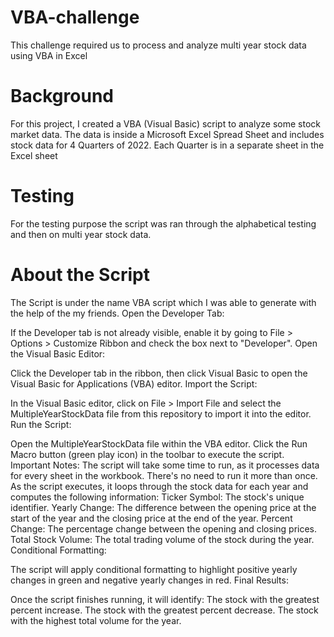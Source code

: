 # VBA-challenge
This challenge required us to process and analyze multi year stock data using VBA in Excel
# Background
For this project, I created a VBA (Visual Basic) script to analyze some stock market data. The data is inside a Microsoft Excel Spread Sheet and includes stock data for 4 Quarters of 2022. Each Quarter is in a separate sheet in the Excel sheet
# Testing
For the testing purpose the script was ran through the alphabetical testing and then on multi year stock data.
# About the Script
The Script is under the name VBA script which I was able to generate with the help of the my friends.
Open the Developer Tab:

If the Developer tab is not already visible, enable it by going to File > Options > Customize Ribbon and check the box next to "Developer".
Open the Visual Basic Editor:

Click the Developer tab in the ribbon, then click Visual Basic to open the Visual Basic for Applications (VBA) editor.
Import the Script:

In the Visual Basic editor, click on File > Import File and select the MultipleYearStockData file from this repository to import it into the editor.
Run the Script:

Open the MultipleYearStockData file within the VBA editor.
Click the Run Macro button (green play icon) in the toolbar to execute the script.
Important Notes:
The script will take some time to run, as it processes data for every sheet in the workbook. There's no need to run it more than once.
As the script executes, it loops through the stock data for each year and computes the following information:
Ticker Symbol: The stock's unique identifier.
Yearly Change: The difference between the opening price at the start of the year and the closing price at the end of the year.
Percent Change: The percentage change between the opening and closing prices.
Total Stock Volume: The total trading volume of the stock during the year.
Conditional Formatting:

The script will apply conditional formatting to highlight positive yearly changes in green and negative yearly changes in red.
Final Results:

Once the script finishes running, it will identify:
The stock with the greatest percent increase.
The stock with the greatest percent decrease.
The stock with the highest total volume for the year.
